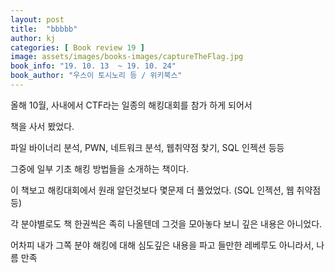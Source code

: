 ```yaml
---
layout: post
title:  "bbbbb"
author: kj
categories: [ Book review 19 ]
image: assets/images/books-images/captureTheFlag.jpg
book_info: "19. 10. 13  ~ 19. 10. 24"
book_author: "우스이 토시노리 등 / 위키북스"
---
```

올해 10월, 사내에서 CTF라는 일종의 해킹대회를 참가 하게 되어서

책을 사서 봤었다.

파일 바이너리 분석, PWN, 네트워크 분석, 웹취약점 찾기, SQL 인젝션 등등

그중에 일부 기초 해킹 방법들을 소개하는 책이다.

이 책보고 해킹대회에서 원래 알던것보다 몇문제 더 풀었었다. (SQL 인젝션, 웹 취약점 등)

각 분야별로도 책 한권씩은 족히 나올텐데 그것을 모아놓다 보니 깊은 내용은 아니었다.

어차피 내가 그쪽 분야 해킹에 대해 심도깊은 내용을 파고 들만한 레베루도 아니라서, 나름 만족

